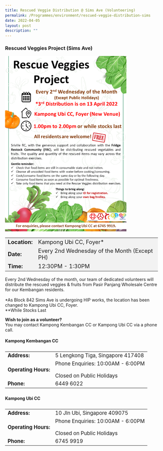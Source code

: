 ```yaml
---
title: Rescued Veggie Distribution @ Sims Ave (Volunteering)
permalink: /Programmes/environment/rescued-veggie-distribution-sims
date: 2022-04-05
layout: post
description: ""
---
```

### Rescued Veggies Project (Sims Ave) ### 

<img style="height:auto; width:400px; max-width:550px; min-height:100px" src="/images/Programmes (May 2022)/rescued_veggies_distribution_simsavenue.png">

<table  style="font-size:130%; background-color:#f2f2f2">
<tbody>
<tr>
 <td><b>Location:</b></td><td>Kampong Ubi CC, Foyer*</td>
</tr>
<tr>
 <td><b>Date:</b> </td><td>Every 2nd Wednesday of the Month (Except PH)</td>
</tr>
<tr>
	<td> <b>Time:</b> </td><td> 12:30PM - 1:30PM</td>
</tr>
</tbody>
</table>

Every 2nd Wednesday of the month, our team of dedicated volunteers will distribute the rescued veggies & fruits from Pasir Panjang Wholesale Centre for our Kembangan residents.<br><br>
*As Block 842 Sims Ave is undergoing HIP works, the location has been changed to Kampong Ubi CC, Foyer.<br>
**While Stocks Last


<b>Wish to join as a volunteer?</b><br>
You may contact Kampong Kembangan CC or Kampong Ubi CC via a phone call.
#### Kampong Kembangan CC ####
<table  style="display:flex; flex-grow:1; margin: 0px 0px 25px 0px; font-size:120%;">
<tbody>
<tr>
 <td><b>Address:</b></td><td>5 Lengkong Tiga, Singapore 417408</td>
</tr>
<tr>
	<td><b>Operating Hours:</b> </td>
	<td>Phone Enquiries: 10:00AM - 6:00PM<br><br>Closed on Public Holidays</td>
</tr>
<tr>
	<td> <b>Phone:</b> </td><td>6449 6022</td>
</tr>
</tbody>
</table>

#### Kampong Ubi CC ####
<table  style="display:flex; font-size:120%; padding-bottom:25px">
<tbody>
<tr>
 <td><b>Address:</b></td><td>10 Jln Ubi, Singapore 409075</td>
</tr>
<tr>
 <td><b>Operating Hours:</b> </td>
	<td>Phone Enquiries: 10:00AM - 6:00PM<br><br>Closed on Public Holidays</td>
</tr>
<tr>
	<td> <b>Phone:</b> </td><td>6745 9919</td>
</tr>
</tbody>
</table>
